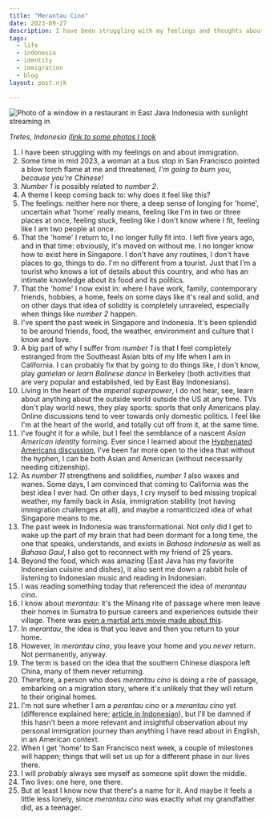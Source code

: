```yaml
---
title: "Merantau Cino"
date: 2023-09-27
description: I have been struggling with my feelings and thoughts about immigration. Turns out, it's a problem with how painfully not specific English can be.
tags: 
  - life
  - indonesia
  - identity
  - immigration
  - blog
layout: post.njk

---
```


![Photo of a window in a restaurant in East Java Indonesia with sunlight streaming in](/img/eastjava.jpg "A scan of a film photo of a wooden table in Tretes, Indonesia with light coming in through the window, making it a very atmospheric picture")

*Tretes, Indonesia ([link to some photos I took](/photos/roadtrip-to-tretes/)*

1. I have been struggling with my feelings on and about immigration. 
2. Some time in mid 2023, a woman at a bus stop in San Francisco pointed a blow torch flame at me and threatened, *I'm going to burn you, because you're Chinese!*
3. *Number 1* is possibly related to *number 2*.
4. A theme I keep coming back to: why does it feel like this?
5. The feelings: neither here nor there, a deep sense of longing for 'home', uncertain what 'home' really means, feeling like I'm in two or three places at once, feeling stuck, feeling like I don't know where I fit, feeling like I am two people at once.
6. That the 'home' I return to, I no longer fully fit into. I left five years ago, and in that time: obviously, it's moved on without me. I no longer know how to exist here in Singapore. I don't have any routines, I don't have places to go, things to do. I'm no different from a tourist. Just that I'm a tourist who knows a lot of details about this country, and who has an intimate knowledge about its food and its politics.
7. That the 'home' I now exist in: where I have work, family, contemporary friends, hobbies, a home, feels on some days like it's real and solid, and on other days that idea of solidity is completely unraveled, especially when things like *number 2* happen.
8. I've spent the past week in Singapore and Indonesia. It's been splendid to be around friends, food, the weather, environment and culture that I know and love.
9. A big part of why I suffer from *number 1* is that I feel completely estranged from the Southeast Asian bits of my life when I am in California. I can probably fix that by going to do things like, I don't know, play *gamelan* or *learn Balinese dance* in Berkeley (both activities that are very popular and established, led by East Bay Indonesians).
10. Living in the heart of the *imperial superpower*, I do not hear, see, learn about anything about the outside world outside the US at any time. TVs don't play world news, they play sports: sports that only Americans play. Online discussions tend to veer towards only domestic politics. I feel like I'm at the heart of the world, and totally cut off from it, at the same time.
11. I've fought it for a while, but I feel the semblance of a nascent *Asian American identity* forming. Ever since I learned about the [Hyphenated Americans discussion](https://www.aaja.org/2021/06/11/aaja-commends-the-new-york-times-decision-to-drop-the-hyphen-in-asian-american/), I've been far more open to the idea that without the hyphen, I can be both Asian and American (without necessarily needing citizenship). 
12. As *number 11* strengthens and solidifies, *number 1* also waxes and wanes. Some days, I am convinced that coming to California was the best idea I ever had. On other days, I cry myself to bed missing tropical weather, my family back in Asia, immigration stability (not having immigration challenges at all), and maybe a romanticized idea of what Singapore means to me.
13. The past week in Indonesia was transformational. Not only did I get to wake up the part of my brain that had been dormant for a long time, the one that speaks, understands, and exists in *Bahasa Indonesia* as well as *Bahasa Gaul*, I also got to reconnect with my friend of 25 years. 
14. Beyond the food, which was amazing (East Java has my favorite Indonesian cuisine and dishes), it also sent me down a rabbit hole of listening to Indonesian music and reading in Indonesian.
15. I was reading something today that referenced the idea of *merantau cino*.
16. I know about *merantau*: it's the Minang rite of passage where men leave their homes in Sumatra to pursue careers and experiences outside their village. There was [even a martial arts movie made about this](https://en.wikipedia.org/wiki/Merantau).
17. In *merantau*, the idea is that you leave and then you return to your home.
18. However, in *merantau cino*, you leave your home and you *never* return. Not permanently, anyway.
19. The term is based on the idea that the southern Chinese diaspora left China, many of them never returning.
20. Therefore, a person who does *merantau cino* is doing a rite of passage, embarking on a migration story, where it's unlikely that they will return to their original homes.
21. I'm not sure whether I am a *perantau cino* or a *merantau cino* yet (difference explained here; [article in Indonesian](https://www.kompasiana.com/tjiptadinataeffendi21may43/6072d213d541df56a242f632/beda-antara-perantau-cino-dan-merantau-cino)), but I'll be damned if this hasn't been a more relevant and insightful observation about my personal immigration journey than anything I have read about in English, in an American context. 
22. When I get 'home' to San Francisco next week, a couple of milestones will happen; things that will set us up for a different phase in our lives there. 
23. I will *probably* always see myself as someone split down the middle.
24. Two lives: one here, one there.
25. But at least I know now that there's a name for it. And maybe it feels a little less lonely, since *merantau cino* was exactly what my grandfather did, as a teenager.
